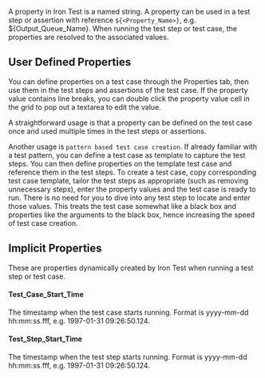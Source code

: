 A property in Iron Test is a named string. A property can be used in a test step or assertion with reference `${<Property_Name>}`, e.g. ${Output_Queue_Name}. When running the test step or test case, the properties are resolved to the associated values.

## User Defined Properties
You can define properties on a test case through the Properties tab, then use them in the test steps and assertions of the test case. If the property value contains line breaks, you can double click the property value cell in the grid to pop out a textarea to edit the value.

A straightforward usage is that a property can be defined on the test case once and used multiple times in the test steps or assertions.

Another usage is `pattern based test case creation`. If already familiar with a test pattern, you can define a test case as template to capture the test steps. You can then define properties on the template test case and reference them in the test steps. To create a test case, copy corresponding test case template, tailor the test steps as appropriate (such as removing unnecessary steps), enter the property values and the test case is ready to run. There is no need for you to dive into any test step to locate and enter those values. This treats the test case somewhat like a black box and properties like the arguments to the black box, hence increasing the speed of test case creation.

## Implicit Properties
These are properties dynamically created by Iron Test when running a test step or test case.

#### Test_Case_Start_Time
The timestamp when the test case starts running. Format is yyyy-mm-dd hh:mm:ss.fff, e.g. 1997-01-31 09:26:50.124.

#### Test_Step_Start_Time
The timestamp when the test step starts running. Format is yyyy-mm-dd hh:mm:ss.fff, e.g. 1997-01-31 09:26:50.124.

